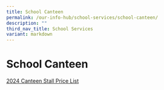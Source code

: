 ```yaml
---
title: School Canteen
permalink: /our-info-hub/school-services/school-canteen/
description: ""
third_nav_title: School Services
variant: markdown
---
```

# School Canteen


[2024 Canteen Stall Price List](/files/Our%20Info%20Hub/2024_Canteen_Stall_Price_List_Final__010224.pdf)